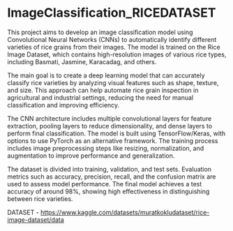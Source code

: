 # ImageClassification_RICEDATASET
This project aims to develop an image classification model using Convolutional Neural Networks (CNNs) to automatically identify different varieties of rice grains from their images. The model is trained on the Rice Image Dataset, which contains high-resolution images of various rice types, including Basmati, Jasmine, Karacadag, and others.

The main goal is to create a deep learning model that can accurately classify rice varieties by analyzing visual features such as shape, texture, and size. This approach can help automate rice grain inspection in agricultural and industrial settings, reducing the need for manual classification and improving efficiency.

The CNN architecture includes multiple convolutional layers for feature extraction, pooling layers to reduce dimensionality, and dense layers to perform final classification. The model is built using TensorFlow/Keras, with options to use PyTorch as an alternative framework. The training process includes image preprocessing steps like resizing, normalization, and augmentation to improve performance and generalization.

The dataset is divided into training, validation, and test sets. Evaluation metrics such as accuracy, precision, recall, and the confusion matrix are used to assess model performance. The final model achieves a test accuracy of around 98%, showing high effectiveness in distinguishing between rice varieties.

DATASET - https://www.kaggle.com/datasets/muratkokludataset/rice-image-dataset/data
